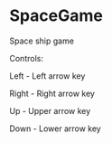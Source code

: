 # SpaceGame
Space ship game

Controls:


Left - Left arrow key

Right - Right arrow key

Up - Upper arrow key

Down - Lower arrow key
